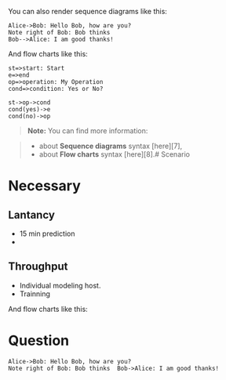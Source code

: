 
You can also render sequence diagrams like this:

```sequence
Alice->Bob: Hello Bob, how are you?
Note right of Bob: Bob thinks
Bob-->Alice: I am good thanks!
```

And flow charts like this:

```flow
st=>start: Start
e=>end
op=>operation: My Operation
cond=>condition: Yes or No?

st->op->cond
cond(yes)->e
cond(no)->op
```

> **Note:** You can find more information:

> - about **Sequence diagrams** syntax [here][7],
> - about **Flow charts** syntax [here][8].# Scenario


# Necessary
## Lantancy
- 15 min prediction
- 
## Throughput
- Individual modeling host. 
- Trainning 

 And flow charts like this:
# Question

```sequence  
Alice->Bob: Hello Bob, how are you?  
Note right of Bob: Bob thinks  Bob->Alice: I am good thanks!  
```
<!--stackedit_data:
eyJoaXN0b3J5IjpbMTY3NTg3NjQ1MywtMTU5Mjc0MDI2Miw2ND
kwOTcwMTNdfQ==
-->